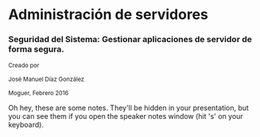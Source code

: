 # Administración de servidores	
### Seguridad del Sistema: Gestionar aplicaciones de servidor de forma segura.

<small>Creado por </small>

<small>José Manuel Díaz González</small>

<small>Moguer, Febrero 2016</small>
                    
<aside class="notes">
	Oh hey, these are some notes. They'll be hidden in your presentation, but you can see them if you open the speaker notes window (hit 's' on your keyboard).
</aside>
